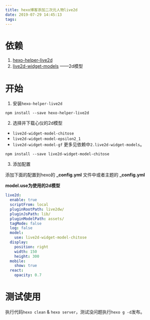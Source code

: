 ```yaml
---
title: hexo博客添加二次元人物live2d
date: 2019-07-29 14:45:13
tags:
---
```


# 依赖
1. [hexo-helper-live2d](https://github.com/EYHN/hexo-helper-live2d)
2. [live2d-widget-models](https://github.com/xiazeyu/live2d-widget-models) ——2d模型

# 开始
1. 安装`hexo-helper-live2d`
```shell
npm install --save hexo-helper-live2d
```
 2. 选择并下载心仪的2d模型
 - `live2d-widget-model-chitose`
- `live2d-widget-model-epsilon2_1`
- `live2d-widget-model-gf`
更多见依赖中`2.live2d-widget-models`。
```shell
npm install --save live2d-widget-model-chitose
```
3. 添加配置

添加下面的配置到hexo的 **_config.yml** 文件中或者主题的 **_config.yml**

**model.use为使用的2d模型**
```yml
live2d:
  enable: true
  scriptFrom: local
  pluginRootPath: live2dw/
  pluginJsPath: lib/
  pluginModelPath: assets/
  tagMode: false
  log: false
  model:
    use: live2d-widget-model-chitose
  display:
    position: right
    width: 150
    height: 300
  mobile:
    show: true
  react:
    opacity: 0.7
```

# 测试使用
执行代码`hexo clean` & `hexo server`，测试没问题执行`hexo g -d`发布。
